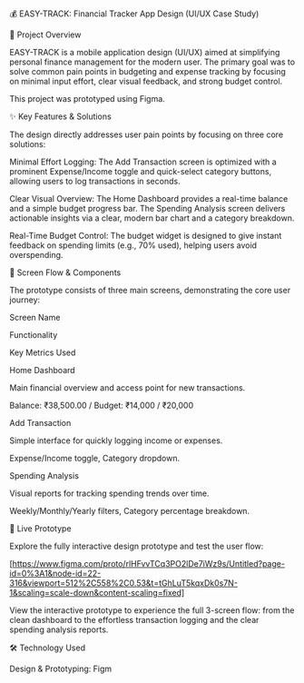 💰 EASY-TRACK: Financial Tracker App Design (UI/UX Case Study)

🚀 Project Overview

EASY-TRACK is a mobile application design (UI/UX) aimed at simplifying personal finance management for the modern user. The primary goal was to solve common pain points in budgeting and expense tracking by focusing on minimal input effort, clear visual feedback, and strong budget control.

This project was prototyped using Figma.

✨ Key Features & Solutions

The design directly addresses user pain points by focusing on three core solutions:

Minimal Effort Logging: The Add Transaction screen is optimized with a prominent Expense/Income toggle and quick-select category buttons, allowing users to log transactions in seconds.

Clear Visual Overview: The Home Dashboard provides a real-time balance and a simple budget progress bar. The Spending Analysis screen delivers actionable insights via a clear, modern bar chart and a category breakdown.

Real-Time Budget Control: The budget widget is designed to give instant feedback on spending limits (e.g., 70% used), helping users avoid overspending.

📱 Screen Flow & Components

The prototype consists of three main screens, demonstrating the core user journey:

Screen Name

Functionality

Key Metrics Used

Home Dashboard

Main financial overview and access point for new transactions.

Balance: ₹38,500.00 / Budget: ₹14,000 / ₹20,000

Add Transaction

Simple interface for quickly logging income or expenses.

Expense/Income toggle, Category dropdown.

Spending Analysis

Visual reports for tracking spending trends over time.

Weekly/Monthly/Yearly filters, Category percentage breakdown.

🔗 Live Prototype

Explore the fully interactive design prototype and test the user flow:

[https://www.figma.com/proto/rlHFvvTCq3PO2lDe7iWz9s/Untitled?page-id=0%3A1&node-id=22-316&viewport=512%2C558%2C0.53&t=tGhLuT5kqxDk0s7N-1&scaling=scale-down&content-scaling=fixed]

View the interactive prototype to experience the full 3-screen flow: from the clean dashboard to the effortless transaction logging and the clear spending analysis reports.

🛠 Technology Used

Design & Prototyping: Figm
